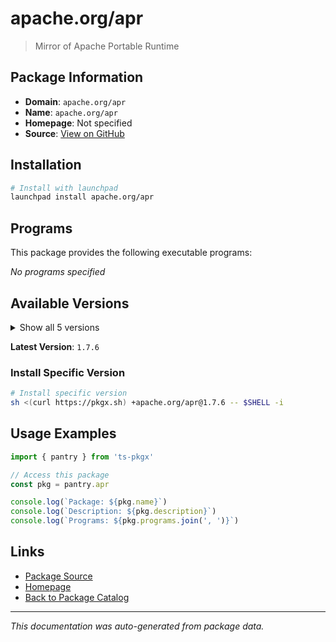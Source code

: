 # apache.org/apr

> Mirror of Apache Portable Runtime

## Package Information

- **Domain**: `apache.org/apr`
- **Name**: `apache.org/apr`
- **Homepage**: Not specified
- **Source**: [View on GitHub](https://github.com/pkgxdev/pantry/tree/main/projects/apache.org/apr/package.yml)

## Installation

```bash
# Install with launchpad
launchpad install apache.org/apr
```

## Programs

This package provides the following executable programs:

*No programs specified*

## Available Versions

<details>
<summary>Show all 5 versions</summary>

- `1.7.6`, `1.7.5`, `1.7.4`, `1.7.3`, `1.7.2`

</details>

**Latest Version**: `1.7.6`

### Install Specific Version

```bash
# Install specific version
sh <(curl https://pkgx.sh) +apache.org/apr@1.7.6 -- $SHELL -i
```

## Usage Examples

```typescript
import { pantry } from 'ts-pkgx'

// Access this package
const pkg = pantry.apr

console.log(`Package: ${pkg.name}`)
console.log(`Description: ${pkg.description}`)
console.log(`Programs: ${pkg.programs.join(', ')}`)
```

## Links

- [Package Source](https://github.com/pkgxdev/pantry/tree/main/projects/apache.org/apr/package.yml)
- [Homepage](#)
- [Back to Package Catalog](../package-catalog.md)

---

*This documentation was auto-generated from package data.*

